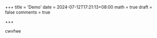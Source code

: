 +++
title = 'Demo'
date = 2024-07-12T17:21:13+08:00
math = true 
draft = false
comments = true

+++

cwvfwe
